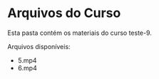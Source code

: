 # Arquivos do Curso

Esta pasta contém os materiais do curso teste-9.

Arquivos disponíveis:
- 5.mp4
- 6.mp4